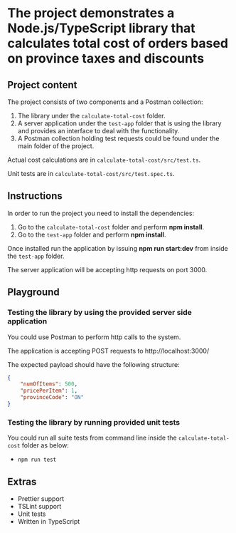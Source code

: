 # The project demonstrates a Node.js/TypeScript library that calculates total cost of orders based on province taxes and discounts

## Project content

The project consists of two components and a Postman collection:
1. The library under the `calculate-total-cost` folder.
2. A server application under the `test-app` folder that is using the library and provides an interface to deal with the functionality.
3. A Postman collection holding test requests could be found under the main folder of the project.

Actual cost calculations are in `calculate-total-cost/src/test.ts`.

Unit tests are in `calculate-total-cost/src/test.spec.ts`.

## Instructions

In order to run the project you need to install the dependencies:

1. Go to the `calculate-total-cost` folder and perform **npm install**.
2. Go to the `test-app` folder and perform **npm install**.

Once installed run the application by issuing **npm run start:dev** from inside the `test-app` folder.

The server application will be accepting http requests on port 3000.

## Playground

### Testing the library by using the provided server side application

You could use Postman to perform http calls to the system. 

The application is accepting POST requests to http://localhost:3000/

The expected payload should have the following structure:
```json
{
    "numOfItems": 500,
    "pricePerItem": 1,
    "provinceCode": "ON"
}
```

### Testing the library by running provided unit tests

You could run all suite tests from command line inside the `calculate-total-cost` folder as below:
* `npm run test`

## Extras

* Prettier support
* TSLint support
* Unit tests
* Written in TypeScript
